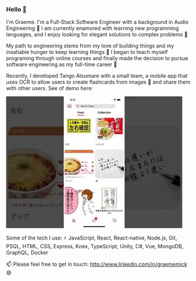 ### Hello 👋

I'm Graeme. I'm a Full-Stack Software Engineer with a background in Audio Engineering 🎤
I am currently enamored with learning new programming languages, and I enjoy looking for elegant solutions to complex problems 🧮

My path to engineering stems from my love of building things and my insatiable hunger to keep learning things 🔭 
I began to teach myself programing through online courses and finally made the decision to pursue software engineering as my full-time career 🌱

Recently, I developed Tango Atsumare with a small team, a mobile app that uses OCR to allow users to create flashcards from images 🤳 and share them with other users.
See of demo here: 

[![Watch the video](assets/tango-video-thumbnail2.jpg)](https://www.youtube.com/watch?v=PSH1h7tCUjM)

Some of the tech I use:
⚡ JavaScript, React, React-native, Node.js, Git, PSQL, HTML, CSS, Express, Knex, TypeScript, Unity, C#, Vue, MongoDB, GraphQL, Docker

 📫 Please feel free to get in touch: 
 http://www.linkedin.com/in/graememick 😄
